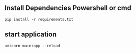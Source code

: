 ## Install Dependencies Powershell or cmd

```
pip install -r requirements.txt
```

## start application

```
uvicorn main:app --reload
```
